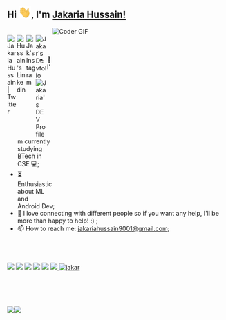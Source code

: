 <!--
### Hi there. 👋
### I am Jakaria Hussain. 


**jakaria9001/jakaria9001** is a ✨ _special_ ✨ repository because its `README.md` (this file) appears on your GitHub profile.

Here are some ideas to get you started:

- 🔭 I’m currently working on ...
- 🌱 I’m currently learning ...
- 👯 I’m looking to collaborate on ...
- 🤔 I’m looking for help with ...
- 💬 Ask me about ...
- 📫 How to reach me: ...
- 😄 Pronouns: ...
- ⚡ Fun fact: ...
-->
## Hi <img src="https://github.com/jakaria9001/jakaria9001/blob/main/Hi.gif" width="29px">, I'm [Jakaria Hussain!](https://jakaria9001.github.io) 
 <!-- https://twitter.com/Jakaria16264561/photo -->
 
 <!-- ![Twitter Follow](https://img.shields.io/twitter/follow/jakaria_hussn?style=social -->

<img align="right" src="https://github.com/jakaria9001/jakaria9001/blob/main/developer.gif" alt="Coder GIF" width="400" height="400">
<br>

 
<a href="https://twitter.com/jakaria_hussn">
  <img align="left" alt="Jakaria Hussain | Twitter" width="22px" src="https://cdn.jsdelivr.net/npm/simple-icons@v3/icons/twitter.svg" />
</a>
<a href="https://www.linkedin.com/in/jakaria-hussain/">
  <img align="left" alt="Hussain's Linkedin" width="22px" src="https://cdn.jsdelivr.net/npm/simple-icons@v3/icons/linkedin.svg" />
</a>
<a href="https://www.instagram.com/jak_a_ria_/">
  <img align="left" alt="Jak's Instagram" width="22px" src="https://cdn.jsdelivr.net/npm/simple-icons@v3/icons/instagram.svg" />
</a>
<a href="https://devfolio.co/@jakaria9001">
  <img align="left" alt="Jakar's Devfolio" width="26px" src="https://pbs.twimg.com/profile_images/1212398116101472257/VVvZ_m4A_400x400.png"/>
</a>

<a href="https://dev.to/jakaria9001">
  <img align="left" width="26px" src="https://d2fltix0v2e0sb.cloudfront.net/dev-badge.svg" alt="Jakaria's DEV Profile">
</a><br><br>






- :telescope: I'm currently studying BTech in CSE 💻;
- :hourglass_flowing_sand: Enthusiastic about ML and Android Dev;
- 💬 I love connecting with different people so if you want any help, I'll be more than happy to help! :) ;
- 📫 How to reach me: jakariahussain9001@gmail.com;
<br><br><br><br>

![](https://img.shields.io/badge/Machine%20Learning-%3C%2F%3E-blueviolet) ![](https://img.shields.io/badge/C++-%3C%2F%3E-yellow) ![](https://img.shields.io/badge/Python-%7C-0%2C%2022%2C%20100) ![](https://img.shields.io/badge/Data%20Analysis-%7C-yellowgreen) ![](https://img.shields.io/badge/SQL-%7C-orange) ![](https://img.shields.io/badge/Android%20Developer-%7C-blue)<a href="https://github.com/jakaria9001">
  <img src="https://komarev.com/ghpvc/?username=jakaria9001&label=Views&color=blue&style=plastic" alt="jakar" />
</a>

<br><br><br><br>
<img align="" height='130px' src="https://github-readme-stats.vercel.app/api?username=jakaria9001&hide_title=true&show_icons=true&include_all_commits=true&line_height=21&bg_color=0,EC6C6C,FFD479,FFFC79,73FA79&theme=graywhite" /><img align="" height='130px' src="https://github-readme-stats.vercel.app/api/top-langs/?username=jakaria9001&hide_title=true&layout=compact&bg_color=0,73FA79,73FDFF,D783FF&theme=graywhite" />


